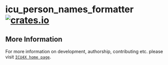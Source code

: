 # icu_person_names_formatter [![crates.io](https://img.shields.io/crates/v/icu_person_names_formatter)](https://crates.io/crates/icu_person_names_formatter)



## More Information

For more information on development, authorship, contributing etc. please visit [`ICU4X home page`](https://github.com/unicode-org/icu4x).
